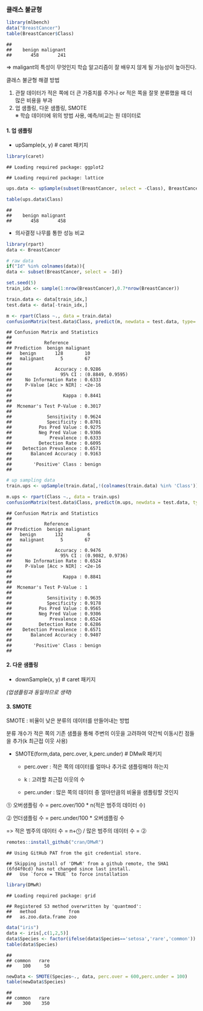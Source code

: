 ### 클래스 불균형

``` r
library(mlbench)
data("BreastCancer")
table(BreastCancer$Class)
```

    ## 
    ##    benign malignant 
    ##       458       241

=\> maligant의 특성이 무엇인지 학습 알고리즘이 잘 배우지 않게 될
가능성이 높아진다.

클래스 불균형 해결 방법

1.  관찰 데이터가 적은 쪽에 더 큰 가중치를 주거나 or 적은 쪽을 잘못
    분류했을 때 더 많은 비용을 부과
2.  업 샘플링, 다운 샘플링, SMOTE  
    ※ 학습 데이터에 위의 방법 사용, 예측/비교는 원 데이터로

#### 1. 업 샘플링

-   upSample(x, y) \# caret 패키지

``` r
library(caret)
```

    ## Loading required package: ggplot2

    ## Loading required package: lattice

``` r
ups.data <- upSample(subset(BreastCancer, select = -Class), BreastCancer$Class)

table(ups.data$Class)
```

    ## 
    ##    benign malignant 
    ##       458       458

-   의사결정 나무를 통한 성능 비교

``` r
library(rpart)
data <- BreastCancer

# raw data
if("Id" %in% colnames(data)){
data <- subset(BreastCancer, select = -Id)}

set.seed(5)
train_idx <- sample(1:nrow(BreastCancer),0.7*nrow(BreastCancer))

train.data <- data[train_idx,]
test.data <- data[-train_idx,]

m <- rpart(Class ~., data = train.data)
confusionMatrix(test.data$Class, predict(m, newdata = test.data, type='class'))
```

    ## Confusion Matrix and Statistics
    ## 
    ##            Reference
    ## Prediction  benign malignant
    ##   benign       128        10
    ##   malignant      5        67
    ##                                           
    ##                Accuracy : 0.9286          
    ##                  95% CI : (0.8849, 0.9595)
    ##     No Information Rate : 0.6333          
    ##     P-Value [Acc > NIR] : <2e-16          
    ##                                           
    ##                   Kappa : 0.8441          
    ##                                           
    ##  Mcnemar's Test P-Value : 0.3017          
    ##                                           
    ##             Sensitivity : 0.9624          
    ##             Specificity : 0.8701          
    ##          Pos Pred Value : 0.9275          
    ##          Neg Pred Value : 0.9306          
    ##              Prevalence : 0.6333          
    ##          Detection Rate : 0.6095          
    ##    Detection Prevalence : 0.6571          
    ##       Balanced Accuracy : 0.9163          
    ##                                           
    ##        'Positive' Class : benign          
    ## 

``` r
# up sampling data
train.ups <- upSample(train.data[,!(colnames(train.data) %in% 'Class')], train.data$Class)

m.ups <- rpart(Class ~., data = train.ups)
confusionMatrix(test.data$Class, predict(m.ups, newdata = test.data, type='class'))
```

    ## Confusion Matrix and Statistics
    ## 
    ##            Reference
    ## Prediction  benign malignant
    ##   benign       132         6
    ##   malignant      5        67
    ##                                           
    ##                Accuracy : 0.9476          
    ##                  95% CI : (0.9082, 0.9736)
    ##     No Information Rate : 0.6524          
    ##     P-Value [Acc > NIR] : <2e-16          
    ##                                           
    ##                   Kappa : 0.8841          
    ##                                           
    ##  Mcnemar's Test P-Value : 1               
    ##                                           
    ##             Sensitivity : 0.9635          
    ##             Specificity : 0.9178          
    ##          Pos Pred Value : 0.9565          
    ##          Neg Pred Value : 0.9306          
    ##              Prevalence : 0.6524          
    ##          Detection Rate : 0.6286          
    ##    Detection Prevalence : 0.6571          
    ##       Balanced Accuracy : 0.9407          
    ##                                           
    ##        'Positive' Class : benign          
    ## 

#### 2. 다운 샘플링

-   downSample(x, y) \# caret 패키지

*(업샘플링과 동일하므로 생략)*

#### 3. SMOTE

SMOTE : 비율이 낮은 분류의 데이터를 만들어내는 방법

분류 개수가 적은 쪽의 기존 샘플을 통해 주변의 이웃을 고려하여 약간씩
이동시킨 점들을 추가(k 최근접 이웃 사용)

-   SMOTE(form,data, perc.over, k,perc.under) \# DMwR 패키지

    -   perc.over : 적은 쪽의 데이터를 얼마나 추가로 샘플링해야 하는지

    -   k : 고려할 최근접 이웃의 수

    -   perc.under : 많은 쪽의 데이터 중 얼마만큼의 비율을 샘플링할
        것인지

⓵ 오버샘플링 수 = perc.over/100 \* n(적은 범주의 데이터 수)

⓶ 언더샘플링 수 = perc.under/100 \* 오버샘플링 수

=\> 적은 범주의 데이터 수 = n+⓵ / 많은 범주의 데이터 수 = ⓶

``` r
remotes::install_github("cran/DMwR")
```

    ## Using GitHub PAT from the git credential store.

    ## Skipping install of 'DMwR' from a github remote, the SHA1 (6fd4f0cd) has not changed since last install.
    ##   Use `force = TRUE` to force installation

``` r
library(DMwR)
```

    ## Loading required package: grid

    ## Registered S3 method overwritten by 'quantmod':
    ##   method            from
    ##   as.zoo.data.frame zoo

``` r
data("iris")
data <- iris[,c(1,2,5)]
data$Species <- factor(ifelse(data$Species=='setosa','rare','common'))
table(data$Species)
```

    ## 
    ## common   rare 
    ##    100     50

``` r
newData <- SMOTE(Species~., data, perc.over = 600,perc.under = 100)
table(newData$Species)
```

    ## 
    ## common   rare 
    ##    300    350
